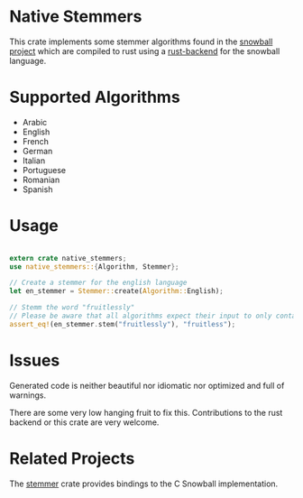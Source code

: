 # Native Stemmers

This crate implements some stemmer algorithms found in the [snowball project](http://snowballstem.org/) which are compiled to rust using a [rust-backend](https://github.com/JDemler/snowball) for the snowball language.


# Supported Algorithms

-   Arabic
-   English
-   French
-   German
-   Italian
-   Portuguese
-   Romanian
-   Spanish


# Usage

```rust
    
extern crate native_stemmers;
use native_stemmers::{Algorithm, Stemmer};

// Create a stemmer for the english language
let en_stemmer = Stemmer::create(Algorithm::English);

// Stemm the word "fruitlessly"
// Please be aware that all algorithms expect their input to only contain lowercase characters.
assert_eq!(en_stemmer.stem("fruitlessly"), "fruitless");
```


# Issues

Generated code is neither beautiful nor idiomatic nor optimized and full of warnings.

There are some very low hanging fruit to fix this. 
Contributions to the rust backend or this crate are very welcome.


# Related Projects

The [stemmer](https://github.com/lise-henry/stemmer-rs) crate provides bindings to the C Snowball implementation. 

